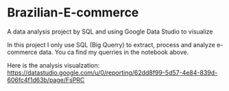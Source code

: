 # Brazilian-E-commerce
A data analysis project by SQL and using Google Data Studio to visualize

In this project I only use SQL (Big Querry) to extract, process and analyze e-commerce data. You ca find my querries in the notebook above. 

Here is the analysis visualzation: https://datastudio.google.com/u/0/reporting/62dd8f99-5d57-4e84-839d-606fc4f1d63b/page/FsPRC
